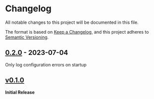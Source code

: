 # Changelog
All notable changes to this project will be documented in this file.

The format is based on [Keep a Changelog](https://keepachangelog.com/en/1.0.0/),
and this project adheres to [Semantic Versioning](https://semver.org/spec/v2.0.0.html).

<!-- ## [Unreleased] -->
## [0.2.0] - 2023-07-04
Only log configuration errors on startup

## [v0.1.0] 
**Initial Release**

[unreleased]: https://github.com/ModProg/rosrust_dynamic_reconfigure/compare/v0.2.0...HEAD
[0.2.0]: https://github.com/ModProg/rosrust_dynamic_reconfigure/compare/v0.1.0...v0.2.0
[v0.1.0]: https://github.com/ModProg/rosrust_dynamic_reconfigure/tree/v0.1.0
